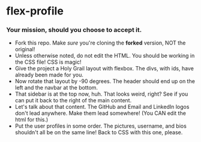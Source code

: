 # flex-profile

### Your mission, should you choose to accept it.

* Fork this repo. Make _sure_ you're cloning the **forked** version, NOT the original!
* Unless otherwise noted, do not edit the HTML. You should be working in the CSS file! CSS is magic!
* Give the project a Holy Grail layout with flexbox. The divs, with ids, have already been made for you.
* Now rotate that layout by -90 degrees. The header should end up on the left and the navbar at the bottom.
* That sidebar is at the top now, huh. That looks weird, right? See if you can put it back to the right of the main content.
* Let's talk about that content. The GitHub and Email and LinkedIn logos don't lead anywhere. Make them lead somewhere! (You CAN edit the html for this.)
* Put the user profiles in some order. The pictures, username, and bios shouldn't all be on the same line! Back to CSS with this one, please.
